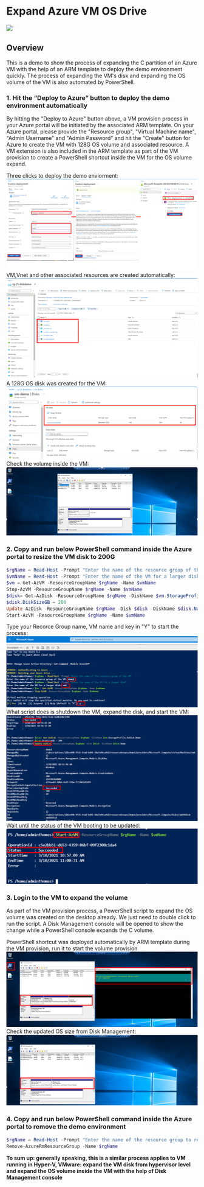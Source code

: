 # Expand Azure VM OS Drive
<a href="https://portal.azure.com/#create/Microsoft.Template/uri/https%3A%2F%2Fraw.githubusercontent.com%2Fthomasnli%2Fexpand-azure-vm-os-drive-demo%2Fmain%2Fazure_vm_deploy.json" target="_blank">
  <img src="https://aka.ms/deploytoazurebutton"/>
</a>

## Overview
This is a demo to show the process of expanding the C partition of an Azure VM with the help of an ARM template to deploy the demo environment quickly. The process of expanding the VM's disk and expanding the OS volume of the VM is also automated by PowerShell. 

### 1. Hit the “Deploy to Azure” button to deploy the demo environment automatically
By hitting the "Deploy to Azure" button above, a VM provision process in your Azure portal will be initiated by the associated ARM template. On your Azure portal, please provide the "Resource group", "Virtual Machine name", "Admin Username" and "Admin Password" and hit the "Create" button for Azure to create the VM with 128G OS volume and associated resource. A VM extension is also included in the ARM template as part of the VM provision to create a PowerShell shortcut inside the VM for the OS volume expand.  

Three clicks to deploy the demo enviorment:
![Deploy VM Step1](https://github.com/thomasnli/expand-azure-vm-os-drive-demo/blob/main/images/deploy_vm_step1.png)
VM,Vnet and other associated resources are created automatically:
![Deploy VM Step2](https://github.com/thomasnli/expand-azure-vm-os-drive-demo/blob/main/images/deploy_vm_step2.png)
A 128G OS disk was created for the VM:
![Deploy VM Step3](https://github.com/thomasnli/expand-azure-vm-os-drive-demo/blob/main/images/deploy_vm_step3.png)
Check the volume inside the VM:
![Deploy VM Step4](https://github.com/thomasnli/expand-azure-vm-os-drive-demo/blob/main/images/deploy_vm_step4.png)





### 2. Copy and run below PowerShell command inside the Azure portal to resize the VM disk to 200G

```powershell
$rgName = Read-Host -Prompt "Enter the name of the resource group of the VM"
$vmName = Read-Host -Prompt "Enter the name of the VM for a larger disk"
$vm = Get-AzVM -ResourceGroupName $rgName -Name $vmName
Stop-AzVM -ResourceGroupName $rgName -Name $vmName
$disk= Get-AzDisk -ResourceGroupName $rgName -DiskName $vm.StorageProfile.OsDisk.Name
$disk.DiskSizeGB = 200
Update-AzDisk -ResourceGroupName $rgName -Disk $disk -DiskName $disk.Name
Start-AzVM -ResourceGroupName $rgName -Name $vmName
```
Type your Recorce Group name, VM name and key in "Y" to start the process:
![Resize Disk Step1](https://github.com/thomasnli/expand-azure-vm-os-drive-demo/blob/main/images/resize_disk_step1.png)
What script does is shutdown the VM, expand the disk, and start the VM:
![Resize Disk Step2](https://github.com/thomasnli/expand-azure-vm-os-drive-demo/blob/main/images/resize_disk_step2.png)
Wait until the status of the VM booting to be updated:
![Resize Disk Step3](https://github.com/thomasnli/expand-azure-vm-os-drive-demo/blob/main/images/resize_disk_step3.png)

### 3. Login to the VM to expand the volume 
As part of the VM provision process, a PowerShell script to expand the OS volume was created on the desktop already. We just need to double click to run the script. A Disk Management console will be opened to show the change while a PowerShell console expands the C volume. 

PowerShell shortcut was deployed automatically by ARM template during the VM provision, run it to start the volume provision 
![Expand Volumn Step1](https://github.com/thomasnli/expand-azure-vm-os-drive-demo/blob/main/images/expand_volume_step1.png)
Check the updated OS size from Disk Management:
![Expand Volumn Step2](https://github.com/thomasnli/expand-azure-vm-os-drive-demo/blob/main/images/expand_volume_step2.png)

### 4. Copy and run below PowerShell command inside the Azure portal to remove the demo environment
```powershell
$rgName = Read-Host -Prompt "Enter the name of the resource group to remove"
Remove-AzureRmResourceGroup -Name $rgName
````

**To sum up: generally speaking, this is a similar process applies to VM running in Hyper-V, VMware: expand the VM disk from hypervisor level and expand the OS volume inside the VM with the help of Disk Management console**
